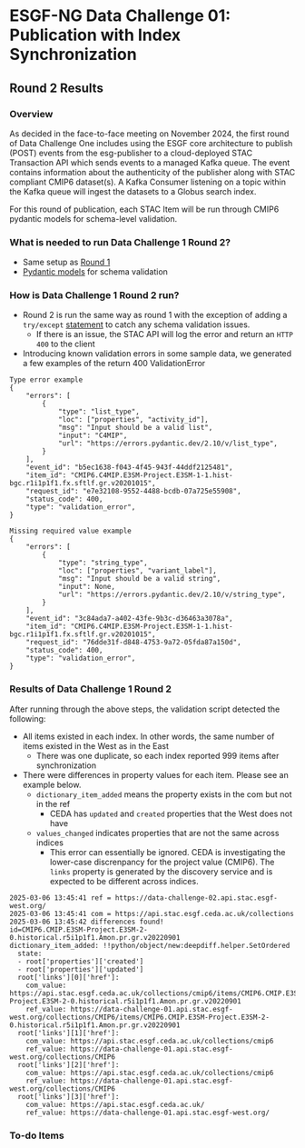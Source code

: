 # ESGF-NG Data Challenge 01: Publication with Index Synchronization

## Round 2 Results

### Overview
As decided in the face-to-face meeting on November 2024, the first round of Data Challenge One includes using the ESGF core architecture to publish (POST) events from the esg-publisher to a cloud-deployed STAC Transaction API which sends events to a managed Kafka queue. The event contains information about the authenticity of the publisher along with STAC compliant CMIP6 dataset(s). A Kafka Consumer listening on a topic within the Kafka queue will ingest the datasets to a Globus search index. 

For this round of publication, each STAC Item will be run through CMIP6 pydantic models for schema-level validation.

### What is needed to run Data Challenge 1 Round 2?
* Same setup as [Round 1](https://github.com/ESGF/esgf-roadmap/blob/main/data-challenges/results/01-Publication.md)
* [Pydantic models](https://github.com/ESGF/esgf-playground-utils/blob/main/esgf_playground_utils/models/item.py) for schema validation

### How is Data Challenge 1 Round 2 run?
* Round 2 is run the same way as round 1 with the exception of adding a `try/except` [statement](https://github.com/esgf2-us/stac-transaction-api/blob/data-challenges-01-round-02/src/client.py#L121-L125) to catch any schema validation issues.
  * If there is an issue, the STAC API will log the error and return an `HTTP 400` to the client 
* Introducing known validation errors in some sample data, we generated a few examples of the return 400 ValidationError

```
Type error example
{
    "errors": [
        {
            "type": "list_type",
            "loc": ["properties", "activity_id"],
            "msg": "Input should be a valid list",
            "input": "C4MIP",
            "url": "https://errors.pydantic.dev/2.10/v/list_type",
        }
    ],
    "event_id": "b5ec1638-f043-4f45-943f-44ddf2125481",
    "item_id": "CMIP6.C4MIP.E3SM-Project.E3SM-1-1.hist-bgc.r1i1p1f1.fx.sftlf.gr.v20201015",
    "request_id": "e7e32108-9552-4488-bcdb-07a725e55908",
    "status_code": 400,
    "type": "validation_error",
}

Missing required value example
{
    "errors": [
        {
            "type": "string_type",
            "loc": ["properties", "variant_label"],
            "msg": "Input should be a valid string",
            "input": None,
            "url": "https://errors.pydantic.dev/2.10/v/string_type",
        }
    ],
    "event_id": "3c84ada7-a402-43fe-9b3c-d36463a3078a",
    "item_id": "CMIP6.C4MIP.E3SM-Project.E3SM-1-1.hist-bgc.r1i1p1f1.fx.sftlf.gr.v20201015",
    "request_id": "76dde31f-d848-4753-9a72-05fda87a150d",
    "status_code": 400,
    "type": "validation_error",
}
```

### Results of Data Challenge 1 Round 2
After running through the above steps, the validation script detected the following:
* All items existed in each index. In other words, the same number of items existed in the West as in the East
  * There was one duplicate, so each index reported 999 items after synchronization
* There were differences in property values for each item. Please see an example below.
  * `dictionary_item_added` means the property exists in the com but not in the ref
    * CEDA has `updated` and `created` properties that the West does not have
  * `values_changed` indicates properties that are not the same across indices
    * This error can essentially be ignored. CEDA is investigating the lower-case discrenpancy for the project value (CMIP6). The `links` property is generated by the discovery service and is expected to be different across indices.
```
2025-03-06 13:45:41 ref = https://data-challenge-02.api.stac.esgf-west.org/
2025-03-06 13:45:41 com = https://api.stac.esgf.ceda.ac.uk/collections
2025-03-06 13:45:42 differences found!
id=CMIP6.CMIP.E3SM-Project.E3SM-2-0.historical.r5i1p1f1.Amon.pr.gr.v20220901
dictionary_item_added: !!python/object/new:deepdiff.helper.SetOrdered
  state:
  - root['properties']['created']
  - root['properties']['updated']
  root['links'][0]['href']:
    com_value: https://api.stac.esgf.ceda.ac.uk/collections/cmip6/items/CMIP6.CMIP.E3SM-Project.E3SM-2-0.historical.r5i1p1f1.Amon.pr.gr.v20220901
    ref_value: https://data-challenge-01.api.stac.esgf-west.org/collections/CMIP6/items/CMIP6.CMIP.E3SM-Project.E3SM-2-0.historical.r5i1p1f1.Amon.pr.gr.v20220901
  root['links'][1]['href']:
    com_value: https://api.stac.esgf.ceda.ac.uk/collections/cmip6
    ref_value: https://data-challenge-01.api.stac.esgf-west.org/collections/CMIP6
  root['links'][2]['href']:
    com_value: https://api.stac.esgf.ceda.ac.uk/collections/cmip6
    ref_value: https://data-challenge-01.api.stac.esgf-west.org/collections/CMIP6
  root['links'][3]['href']:
    com_value: https://api.stac.esgf.ceda.ac.uk/
    ref_value: https://data-challenge-01.api.stac.esgf-west.org/
```

### To-do Items
